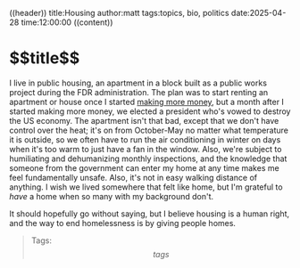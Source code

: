 ((header))
title:Housing
author:matt
tags:topics, bio, politics
date:2025-04-28
time:12:00:00
((content))
<h1 id="pagetitle">$$title$$</h1>

I live in public housing, an apartment in a block built as a public works project during the FDR administration. The plan was to start renting an apartment or house once I started [making more money](/topics/work), but a month after I started making more money, we elected a president who's vowed to destroy the US economy. The apartment isn't that bad, except that we don't have control over the heat; it's on from October-May no matter what temperature it is outside, so we often have to run the air conditioning in winter on days when it's too warm to just have a fan in the window. Also, we're subject to humiliating and dehumanizing monthly inspections, and the knowledge that someone from the government can enter my home at any time makes me feel fundamentally unsafe. Also, it's not in easy walking distance of anything. I wish we lived somewhere that felt like home, but I'm grateful to *have* a home when so many with my background don't.

It should hopefully go without saying, but I believe housing is a human right, and the way to end homelessness is by giving people homes.

>Tags: $$tags$$